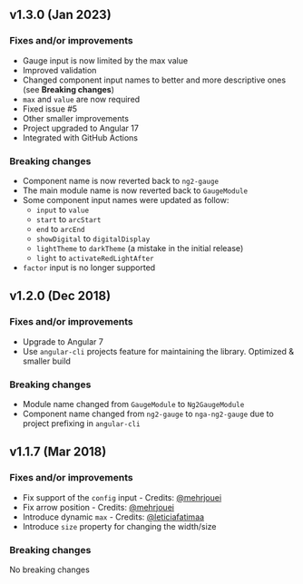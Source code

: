 ## v1.3.0 (Jan 2023)

### Fixes and/or improvements

- Gauge input is now limited by the max value
- Improved validation
- Changed component input names to better and more descriptive ones (see **Breaking changes**)
- `max` and `value` are now required
- Fixed issue #5
- Other smaller improvements
- Project upgraded to Angular 17
- Integrated with GitHub Actions

### Breaking changes

- Component name is now reverted back to `ng2-gauge`
- The main module name is now reverted back to `GaugeModule`
- Some component input names were updated as follow:
  - `input` to `value`
  - `start` to `arcStart`
  - `end` to `arcEnd`
  - `showDigital` to `digitalDisplay`
  - `lightTheme` to `darkTheme` (a mistake in the initial release)
  - `light` to `activateRedLightAfter`
- `factor` input is no longer supported

## v1.2.0 (Dec 2018)

### Fixes and/or improvements

- Upgrade to Angular 7
- Use `angular-cli` projects feature for maintaining the library. Optimized & smaller build

### Breaking changes

- Module name changed from `GaugeModule` to `Ng2GaugeModule`
- Component name changed from `ng2-gauge` to `nga-ng2-gauge` due to project prefixing in `angular-cli`

## v1.1.7 (Mar 2018)

### Fixes and/or improvements

- Fix support of the `config` input - Credits: [@mehrjouei](https://github.com/mehrjouei)
- Fix arrow position - Credits: [@mehrjouei](https://github.com/mehrjouei)
- Introduce dynamic `max` - Credits: [@leticiafatimaa](https://github.com/leticiafatimaa)
- Introduce `size` property for changing the width/size

### Breaking changes

No breaking changes
